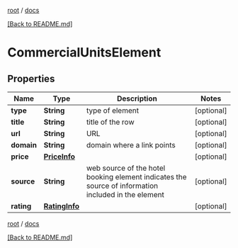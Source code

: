 [root](./../ "root") / [docs](./ "docs")

[[Back to README.md]](./../README.md "[Back to README.md]")

# CommercialUnitsElement

## Properties

| Name | Type | Description | Notes |
|------------ | ------------- | ------------- | -------------|
|**type** | **String** | type of element |  [optional] |
|**title** | **String** | title of the row |  [optional] |
|**url** | **String** | URL |  [optional] |
|**domain** | **String** | domain where a link points |  [optional] |
|**price** | [**PriceInfo**](PriceInfo.md) |  |  [optional] |
|**source** | **String** | web source of the hotel booking element indicates the source of information included in the element |  [optional] |
|**rating** | [**RatingInfo**](RatingInfo.md) |  |  [optional] |

[root](./../ "root") / [docs](./ "docs")

[[Back to README.md]](./../README.md "[Back to README.md]")
